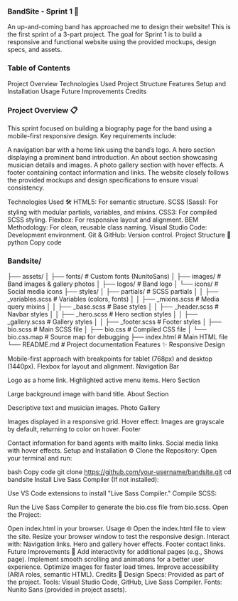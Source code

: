 ### BandSite - Sprint 1 🚀
An up-and-coming band has approached me to design their website! This is the first sprint of a 3-part project. The goal for Sprint 1 is to build a responsive and functional website using the provided mockups, design specs, and assets.

### Table of Contents
Project Overview
Technologies Used
Project Structure
Features
Setup and Installation
Usage
Future Improvements
Credits
### Project Overview 📋
This sprint focused on building a biography page for the band using a mobile-first responsive design.
Key requirements include:

A navigation bar with a home link using the band’s logo.
A hero section displaying a prominent band introduction.
An about section showcasing musician details and images.
A photo gallery section with hover effects.
A footer containing contact information and links.
The website closely follows the provided mockups and design specifications to ensure visual consistency.

Technologies Used 🛠️
HTML5: For semantic structure.
SCSS (Sass): For styling with modular partials, variables, and mixins.
CSS3: For compiled SCSS styling.
Flexbox: For responsive layout and alignment.
BEM Methodology: For clean, reusable class naming.
Visual Studio Code: Development environment.
Git & GitHub: Version control.
Project Structure 📂
python
Copy code
### Bandsite/
├── assets/
│   ├── fonts/                # Custom fonts (NunitoSans)
│   ├── images/               # Band images & gallery photos
│   ├── logos/                # Band logo
│   └── icons/                # Social media icons
├── styles/
│   ├── partials/             # SCSS partials
│   │   ├── _variables.scss   # Variables (colors, fonts)
│   │   ├── _mixins.scss      # Media query mixins
│   │   ├── _base.scss        # Base styles
│   │   ├── _header.scss      # Navbar styles
│   │   ├── _hero.scss        # Hero section styles
│   │   ├── _gallery.scss     # Gallery styles
│   │   ├── _footer.scss      # Footer styles
│   ├── bio.scss              # Main SCSS file
│   ├── bio.css               # Compiled CSS file
│   └── bio.css.map           # Source map for debugging
├── index.html                # Main HTML file
└── README.md                 # Project documentation
Features ✨
Responsive Design

Mobile-first approach with breakpoints for tablet (768px) and desktop (1440px).
Flexbox for layout and alignment.
Navigation Bar

Logo as a home link.
Highlighted active menu items.
Hero Section

Large background image with band title.
About Section

Descriptive text and musician images.
Photo Gallery

Images displayed in a responsive grid.
Hover effect: Images are grayscale by default, returning to color on hover.
Footer

Contact information for band agents with mailto links.
Social media links with hover effects.
Setup and Installation ⚙️
Clone the Repository:
Open your terminal and run:

bash
Copy code
git clone https://github.com/your-username/bandsite.git
cd bandsite
Install Live Sass Compiler (If not installed):

Use VS Code extensions to install "Live Sass Compiler."
Compile SCSS:

Run the Live Sass Compiler to generate the bio.css file from bio.scss.
Open the Project:

Open index.html in your browser.
Usage 🌐
Open the index.html file to view the site.
Resize your browser window to test the responsive design.
Interact with:
Navigation links.
Hero and gallery hover effects.
Footer contact links.
Future Improvements 🚀
Add interactivity for additional pages (e.g., Shows page).
Implement smooth scrolling and animations for a better user experience.
Optimize images for faster load times.
Improve accessibility (ARIA roles, semantic HTML).
Credits 👏
Design Specs: Provided as part of the project.
Tools: Visual Studio Code, GitHub, Live Sass Compiler.
Fonts: Nunito Sans (provided in project assets).
